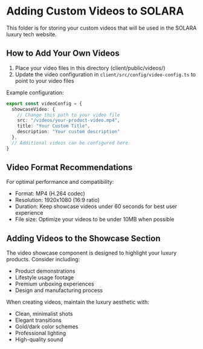 # Adding Custom Videos to SOLARA

This folder is for storing your custom videos that will be used in the SOLARA luxury tech website.

## How to Add Your Own Videos

1. Place your video files in this directory (client/public/videos/)
2. Update the video configuration in `client/src/config/video-config.ts` to point to your video files

Example configuration:

```typescript
export const videoConfig = {
  showcaseVideo: {
    // Change this path to your video file
    src: "/videos/your-product-video.mp4",
    title: "Your Custom Title",
    description: "Your custom description"
  },
  // Additional videos can be configured here
}
```

## Video Format Recommendations

For optimal performance and compatibility:

- Format: MP4 (H.264 codec)
- Resolution: 1920x1080 (16:9 ratio)
- Duration: Keep showcase videos under 60 seconds for best user experience
- File size: Optimize your videos to be under 10MB when possible

## Adding Videos to the Showcase Section

The video showcase component is designed to highlight your luxury products. Consider including:

- Product demonstrations
- Lifestyle usage footage
- Premium unboxing experiences
- Design and manufacturing process

When creating videos, maintain the luxury aesthetic with:
- Clean, minimalist shots
- Elegant transitions
- Gold/dark color schemes
- Professional lighting
- High-quality sound